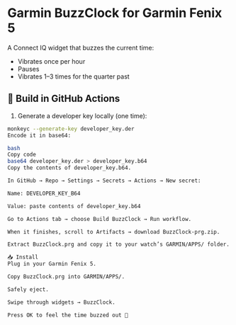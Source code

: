 # Garmin BuzzClock for Garmin Fenix 5

A Connect IQ widget that buzzes the current time:
- Vibrates once per hour
- Pauses
- Vibrates 1–3 times for the quarter past

## 🚀 Build in GitHub Actions

1. Generate a developer key locally (one time):

  ```bash
  monkeyc --generate-key developer_key.der
Encode it in base64:

bash
Copy code
base64 developer_key.der > developer_key.b64
Copy the contents of developer_key.b64.

In GitHub → Repo → Settings → Secrets → Actions → New secret:

Name: DEVELOPER_KEY_B64

Value: paste contents of developer_key.b64

Go to Actions tab → choose Build BuzzClock → Run workflow.

When it finishes, scroll to Artifacts → download BuzzClock-prg.zip.

Extract BuzzClock.prg and copy it to your watch’s GARMIN/APPS/ folder.

📥 Install
Plug in your Garmin Fenix 5.

Copy BuzzClock.prg into GARMIN/APPS/.

Safely eject.

Swipe through widgets → BuzzClock.

Press OK to feel the time buzzed out 🎉
